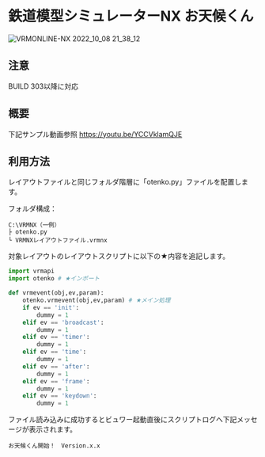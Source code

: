 # 鉄道模型シミュレーターNX お天候くん
![VRMONLINE-NX 2022_10_08 21_38_12](https://user-images.githubusercontent.com/79089755/194708015-c8aaddaf-a14b-49e6-9b8e-4d2f6d11426d.png)
## 注意
BUILD 303以降に対応
## 概要
下記サンプル動画参照
https://youtu.be/YCCVklamQJE
## 利用方法
レイアウトファイルと同じフォルダ階層に「otenko.py」ファイルを配置します。  

フォルダ構成：
```
C:\VRMNX（一例）
├ otenko.py
└ VRMNXレイアウトファイル.vrmnx
```

対象レイアウトのレイアウトスクリプトに以下の★内容を追記します。  

```py
import vrmapi
import otenko # ★インポート

def vrmevent(obj,ev,param):
    otenko.vrmevent(obj,ev,param) # ★メイン処理
    if ev == 'init':
        dummy = 1
    elif ev == 'broadcast':
        dummy = 1
    elif ev == 'timer':
        dummy = 1
    elif ev == 'time':
        dummy = 1
    elif ev == 'after':
        dummy = 1
    elif ev == 'frame':
        dummy = 1
    elif ev == 'keydown':
        dummy = 1
```

ファイル読み込みに成功するとビュワー起動直後にスクリプトログへ下記メッセージが表示されます。

```
お天候くん開始！　Version.x.x
```
